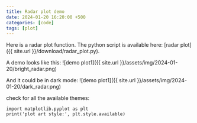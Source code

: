 ```yaml
---
title: Radar plot demo
date: 2024-01-20 16:20:00 +500
categories: [code]
tags: [plot]
---
```

Here is a radar plot function. The python script is available here: [radar plot]({{ site.url }}/download/radar_plot.py).<br />

A demo looks like this:
![demo plot1]({{ site.url }}/assets/img/2024-01-20/bright_radar.png)

And it could be in dark mode:
![demo plot1]({{ site.url }}/assets/img/2024-01-20/dark_radar.png)


check for all the available themes:
```
import matplotlib.pyplot as plt
print('plot art style:', plt.style.available)
```
